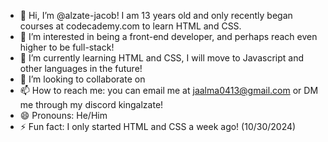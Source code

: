 - 👋 Hi, I’m @alzate-jacob! I am 13 years old and only recently began courses at codecademy.com to learn HTML and CSS.
- 👀 I’m interested in being a front-end developer, and perhaps reach even higher to be full-stack!
- 🌱 I’m currently learning HTML and CSS, I will move to Javascript and other languages in the future!
- 💞️ I’m looking to collaborate on 
- 📫 How to reach me: you can email me at jaalma0413@gmail.com or DM me through my discord kingalzate!
- 😄 Pronouns: He/Him
- ⚡ Fun fact: I only started HTML and CSS a week ago! (10/30/2024)

<!---
alzate-jacob/alzate-jacob is a ✨ special ✨ repository because its `README.md` (this file) appears on your GitHub profile.
You can click the Preview link to take a look at your changes.
--->
